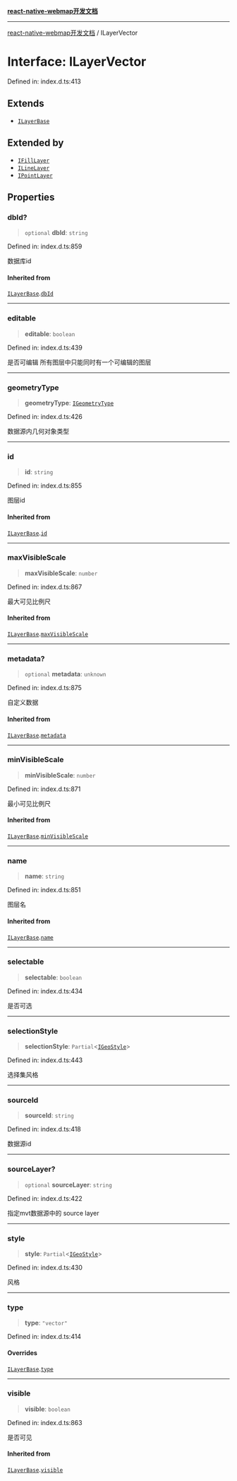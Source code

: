 [**react-native-webmap开发文档**](../README.md)

***

[react-native-webmap开发文档](../globals.md) / ILayerVector

# Interface: ILayerVector

Defined in: index.d.ts:413

## Extends

- [`ILayerBase`](ILayerBase.md)

## Extended by

- [`IFillLayer`](IFillLayer.md)
- [`ILineLayer`](ILineLayer.md)
- [`IPointLayer`](IPointLayer.md)

## Properties

### dbId?

> `optional` **dbId**: `string`

Defined in: index.d.ts:859

数据库id

#### Inherited from

[`ILayerBase`](ILayerBase.md).[`dbId`](ILayerBase.md#dbid)

***

### editable

> **editable**: `boolean`

Defined in: index.d.ts:439

是否可编辑
所有图层中只能同时有一个可编辑的图层

***

### geometryType

> **geometryType**: [`IGeometryType`](../type-aliases/IGeometryType.md)

Defined in: index.d.ts:426

数据源内几何对象类型

***

### id

> **id**: `string`

Defined in: index.d.ts:855

图层id

#### Inherited from

[`ILayerBase`](ILayerBase.md).[`id`](ILayerBase.md#id)

***

### maxVisibleScale

> **maxVisibleScale**: `number`

Defined in: index.d.ts:867

最大可见比例尺

#### Inherited from

[`ILayerBase`](ILayerBase.md).[`maxVisibleScale`](ILayerBase.md#maxvisiblescale)

***

### metadata?

> `optional` **metadata**: `unknown`

Defined in: index.d.ts:875

自定义数据

#### Inherited from

[`ILayerBase`](ILayerBase.md).[`metadata`](ILayerBase.md#metadata)

***

### minVisibleScale

> **minVisibleScale**: `number`

Defined in: index.d.ts:871

最小可见比例尺

#### Inherited from

[`ILayerBase`](ILayerBase.md).[`minVisibleScale`](ILayerBase.md#minvisiblescale)

***

### name

> **name**: `string`

Defined in: index.d.ts:851

图层名

#### Inherited from

[`ILayerBase`](ILayerBase.md).[`name`](ILayerBase.md#name)

***

### selectable

> **selectable**: `boolean`

Defined in: index.d.ts:434

是否可选

***

### selectionStyle

> **selectionStyle**: `Partial`\<[`IGeoStyle`](../type-aliases/IGeoStyle.md)\>

Defined in: index.d.ts:443

选择集风格

***

### sourceId

> **sourceId**: `string`

Defined in: index.d.ts:418

数据源id

***

### sourceLayer?

> `optional` **sourceLayer**: `string`

Defined in: index.d.ts:422

指定mvt数据源中的 source layer

***

### style

> **style**: `Partial`\<[`IGeoStyle`](../type-aliases/IGeoStyle.md)\>

Defined in: index.d.ts:430

风格

***

### type

> **type**: `"vector"`

Defined in: index.d.ts:414

#### Overrides

[`ILayerBase`](ILayerBase.md).[`type`](ILayerBase.md#type)

***

### visible

> **visible**: `boolean`

Defined in: index.d.ts:863

是否可见

#### Inherited from

[`ILayerBase`](ILayerBase.md).[`visible`](ILayerBase.md#visible)
